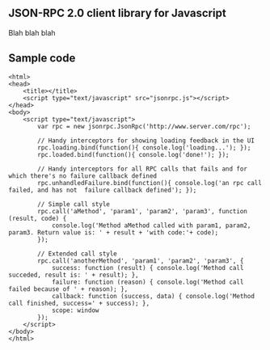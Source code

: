 JSON-RPC 2.0 client library for Javascript
------------------------------------------

Blah blah blah

Sample code
-----------

	<html>
	<head>
		<title></title>
		<script type="text/javascript" src="jsonrpc.js"></script>
	</head>
	<body>
		<script type="text/javascript">
			var rpc = new jsonrpc.JsonRpc('http://www.server.com/rpc');
			
			// Handy interceptors for showing loading feedback in the UI
			rpc.loading.bind(function(){ console.log('loading...'); });
			rpc.loaded.bind(function(){ console.log('done!'); });
			
			// Handy interceptors for all RPC calls that fails and for which there's no failure callback defined
			rpc.unhandledFailure.bind(function(){ console.log('an rpc call failed, and has not  failure callback defined'); });
			
			// Simple call style
			rpc.call('aMethod', 'param1', 'param2', 'param3', function (result, code) {
				console.log('Method aMethod called with param1, param2, param3. Return value is: ' + result + 'with code:'+ code);
			});
			
			// Extended call style
			rpc.call('anotherMethod', 'param1', 'param2', 'param3', {
				success: function (result) { console.log('Method call succeded, result is: ' + result); },
				failure: function (reason) { console.log('Method call failed because of ' + reason); },
				callback: function (success, data) { console.log('Method call finished, success=' + success); },
				scope: window
			});
		</script>
	</body>
	</html>
